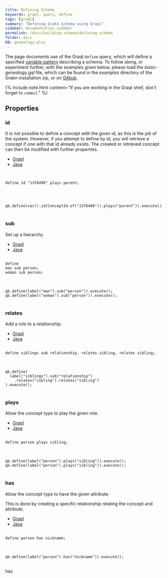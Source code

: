 ```yaml
---
title: Defining Schema
keywords: graql, query, define
tags: [graql]
summary: "Defining Grakn Schema using Graql"
sidebar: documentation_sidebar
permalink: /docs/building-schema/defining-schema
folder: docs
KB: genealogy-plus
---
```


The page documents use of the Graql `define` query, which will define a specified [variable pattern](../querying-data/match-clause#variable-patterns)
describing a schema. To follow along, or experiment further, with the examples given below, please
load the *basic-genealogy.gql* file, which can be found in the *examples* directory of the Grakn installation zip, or on
[Github](https://github.com/graknlabs/grakn/blob/master/grakn-dist/src/examples/basic-genealogy.gql).

{% include note.html content="If you are working in the Graql shell, don't forget to `commit`." %}


## Properties

### id

It is not possible to define a concept with the given id, as this is the job of the system. However, if you attempt to
define by id, you will retrieve a concept if one with that id already exists. The created or retrieved concept can then
be modified with further properties.

<ul id="profileTabs" class="nav nav-tabs">
    <li class="active"><a href="#shell3" data-toggle="tab">Graql</a></li>
    <li><a href="#java3" data-toggle="tab">Java</a></li>
</ul>

<div class="tab-content">
<div role="tabpanel" class="tab-pane active" id="shell3">
<pre class="language-graql"> <code>
<!--test-ignore-->
define id "1376496" plays parent;
</code>
</pre>
</div>
<div role="tabpanel" class="tab-pane" id="java3">
<pre class="language-java"> <code>
<!--test-ignore-->
qb.define(var().id(ConceptId.of("1376496")).plays("parent")).execute();
</code>
</pre>
</div> <!-- tab-pane -->
</div> <!-- tab-content -->

### sub

Set up a hierarchy.

<ul id="profileTabs" class="nav nav-tabs">
    <li class="active"><a href="#shell8" data-toggle="tab">Graql</a></li>
    <li><a href="#java8" data-toggle="tab">Java</a></li>
</ul>

<div class="tab-content">
<div role="tabpanel" class="tab-pane active" id="shell8">
<pre class="language-graql"> <code>
define
man sub person;
woman sub person;
</code>
</pre>
</div>
<div role="tabpanel" class="tab-pane" id="java8">
<pre class="language-java"> <code>
qb.define(label("man").sub("person")).execute();
qb.define(label("woman").sub("person")).execute();
</code>
</pre>
</div> <!-- tab-pane -->
</div> <!-- tab-content -->


### relates
Add a role to a relationship.

<ul id="profileTabs" class="nav nav-tabs">
    <li class="active"><a href="#shell9" data-toggle="tab">Graql</a></li>
    <li><a href="#java9" data-toggle="tab">Java</a></li>
</ul>

<div class="tab-content">
<div role="tabpanel" class="tab-pane active" id="shell9">
<pre class="language-graql"> <code>
define siblings sub relationship, relates sibling, relates sibling;
</code>
</pre>
</div>
<div role="tabpanel" class="tab-pane" id="java9">
<pre class="language-java"> <code>
qb.define(
  label("siblings").sub("relationship")
    .relates("sibling").relates("sibling")
).execute();
</code>
</pre>
</div> <!-- tab-pane -->
</div> <!-- tab-content -->


### plays
Allow the concept type to play the given role.

<ul id="profileTabs" class="nav nav-tabs">
    <li class="active"><a href="#shell10" data-toggle="tab">Graql</a></li>
    <li><a href="#java10" data-toggle="tab">Java</a></li>
</ul>

<div class="tab-content">
<div role="tabpanel" class="tab-pane active" id="shell10">
<pre class="language-graql"> <code>
define person plays sibling;
</code>
</pre>
</div>
<div role="tabpanel" class="tab-pane" id="java10">
<pre class="language-java"> <code>
qb.define(label("person").plays("sibling")).execute();
qb.define(label("person").plays("sibling")).execute();
</code>
</pre>
</div> <!-- tab-pane -->
</div> <!-- tab-content -->


### has

Allow the concept type to have the given attribute.

This is done by creating a specific relationship relating the concept and attribute.

<ul id="profileTabs" class="nav nav-tabs">
    <li class="active"><a href="#shell11" data-toggle="tab">Graql</a></li>
    <li><a href="#java11" data-toggle="tab">Java</a></li>
</ul>

<div class="tab-content">
<div role="tabpanel" class="tab-pane active" id="shell11">
<pre class="language-graql"> <code>
define person has nickname;
</code>
</pre>
</div>

<div role="tabpanel" class="tab-pane" id="java11">
<pre class="language-java"> <code>
qb.define(label("person").has("nickname")).execute();
</code>
</pre>
</div> <!-- tab-pane -->
</div> <!-- tab-content -->


has
